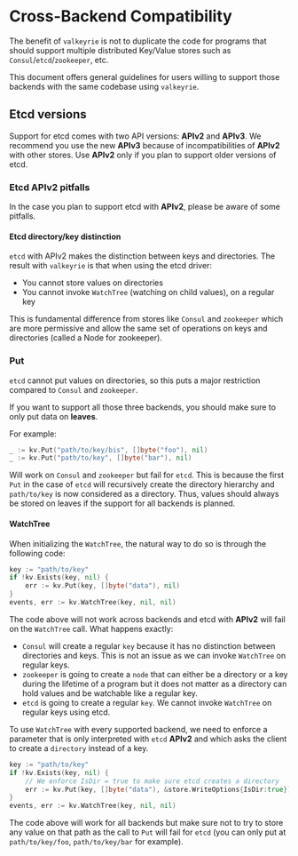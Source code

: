 # Cross-Backend Compatibility

The benefit of `valkeyrie` is not to duplicate the code for programs that should support multiple distributed Key/Value stores such as `Consul`/`etcd`/`zookeeper`, etc.

This document offers general guidelines for users willing to support those backends with the same codebase using `valkeyrie`.

## Etcd versions

Support for etcd comes with two API versions: **APIv2** and **APIv3**. We recommend you use the new **APIv3** because of incompatibilities of **APIv2** with other stores. Use **APIv2** only if you plan to support older versions of etcd.

### Etcd APIv2 pitfalls

In the case you plan to support etcd with **APIv2**, please be aware of some pitfalls.

#### Etcd directory/key distinction

`etcd` with APIv2 makes the distinction between keys and directories. The result with `valkeyrie` is that when using the etcd driver:

- You cannot store values on directories
- You cannot invoke `WatchTree` (watching on child values), on a regular key

This is fundamental difference from stores like `Consul` and `zookeeper` which are more permissive and allow the same set of operations on keys and directories (called a Node for zookeeper).

### Put

`etcd` cannot put values on directories, so this puts a major restriction compared to `Consul` and `zookeeper`.

If you want to support all those three backends, you should make sure to only put data on **leaves**.

For example:

```go
_ := kv.Put("path/to/key/bis", []byte("foo"), nil)
_ := kv.Put("path/to/key", []byte("bar"), nil)
```

Will work on `Consul` and `zookeeper` but fail for `etcd`. This is because the first `Put` in the case of `etcd` will recursively create the directory hierarchy and `path/to/key` is now considered as a directory. Thus, values should always be stored on leaves if the support for all backends is planned.

#### WatchTree

When initializing the `WatchTree`, the natural way to do so is through the following code:

```go
key := "path/to/key"
if !kv.Exists(key, nil) {
    err := kv.Put(key, []byte("data"), nil)
}
events, err := kv.WatchTree(key, nil, nil)
```

The code above will not work across backends and etcd with **APIv2** will fail on the `WatchTree` call. What happens exactly:

- `Consul` will create a regular `key` because it has no distinction between directories and keys. This is not an issue as we can invoke `WatchTree` on regular keys.
- `zookeeper` is going to create a `node` that can either be a directory or a key during the lifetime of a program but it does not matter as a directory can hold values and be watchable like a regular key.
- `etcd` is going to create a regular `key`. We cannot invoke `WatchTree` on regular keys using etcd.

To use `WatchTree` with every supported backend, we need to enforce a parameter that is only interpreted with `etcd` **APIv2** and which asks the client to create a `directory` instead of a key.

```go
key := "path/to/key"
if !kv.Exists(key, nil) {
    // We enforce IsDir = true to make sure etcd creates a directory
    err := kv.Put(key, []byte("data"), &store.WriteOptions{IsDir:true})
}
events, err := kv.WatchTree(key, nil, nil)
```

The code above will work for all backends but make sure not to try to store any value on that path as the call to `Put` will fail for `etcd` (you can only put at `path/to/key/foo`, `path/to/key/bar` for example).
